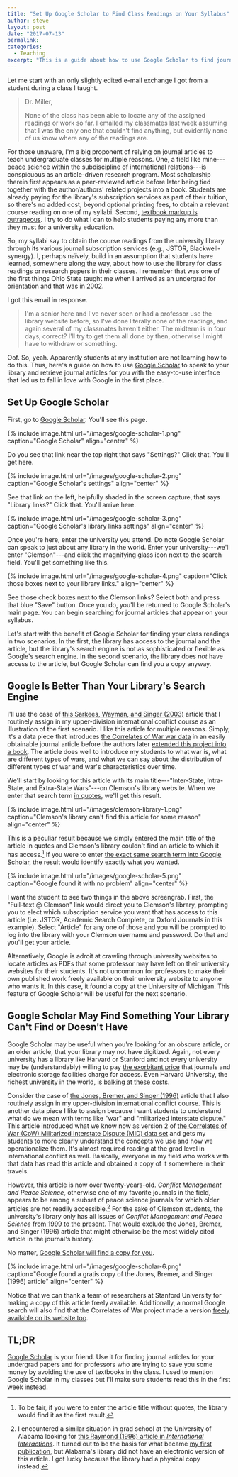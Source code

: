 ```yaml
---
title: "Set Up Google Scholar to Find Class Readings on Your Syllabus"
author: steve
layout: post
date: "2017-07-13"
permalink:
categories:
  - Teaching
excerpt: "This is a guide about how to use Google Scholar to find journal articles that appear as class readings on the syllabus."
---
```



Let me start with an only slightly edited e-mail exchange I got from a student during a class I taught.

> Dr. Miller,
>
> None of the class has been able to locate any of the assigned readings or work so far. I emailed my classmates last week assuming that I was the only one that couldn't find anything, but evidently none of us know where any of the readings are. 

For those unaware, I'm a big proponent of relying on journal articles to teach undergraduate classes for multiple reasons. One, a field like mine---[peace science](http://sites.psu.edu/pssi/) within the subdiscipline of international relations---is conspicuous as an article-driven research program. Most scholarship therein first appears as a peer-reviewed article before later being tied together with the author/authors' related projects into a book. Students are already paying for the library's subscription services as part of their tuition, so there's no added cost, beyond optional printing fees, to obtain a relevant course reading on one of my syllabi. Second, [textbook markup is outrageous](https://priceonomics.com/why-are-textbooks-so-expensive/). I try to do what I can to help students paying any more than they must for a university education.

So, my syllabi say to obtain the course readings from the university library through its various journal subscription services (e.g.,
JSTOR, Blackwell-synergy). I, perhaps naïvely, build in an assumption that students have learned, somewhere along the way, about how to use the library for class readings or research papers in their classes. I remember that was one of the first things Ohio State taught me when I arrived as an undergrad for orientation and that was in 2002.

I got this email in response.

> I'm a senior here and I've never seen or had a professor use the library website before, so I've done literally none of the readings, and again several of my classmates haven't either. The midterm is in four days, correct? I'll try to get them all done by then, otherwise I might have to withdraw or something. 

Oof. So, yeah. Apparently students at my institution are not learning how to do this. Thus, here's a guide on how to use [Google Scholar](https://scholar.google.com/) to speak to your library and retrieve journal articles for you with the easy-to-use interface that led us to fall in love with Google in the first place.

## Set Up Google Scholar

First, go to [Google Scholar](https://scholar.google.com/). You'll see this page.

<!-- ![](../../../../images/google-scholar-1.png) -->

{% include image.html url="/images/google-scholar-1.png" caption="Google Scholar" align="center" %}

Do you see that link near the top right that says "Settings?" Click that. You'll get here.

{% include image.html url="/images/google-scholar-2.png" caption="Google Scholar's settings" align="center" %}

See that link on the left, helpfully shaded in the screen capture, that says "Library links?" Click that. You'll arrive here.

{% include image.html url="/images/google-scholar-3.png" caption="Google Scholar's library links settings" align="center" %}

Once you're here, enter the university you attend. Do note Google Scholar can speak to just about any library in the world.<!-- Some universities, like Harvard and Princeton, will have far better libraries than what Clemson University has. Alas, I don't have access to those nor do the students for whom this guide is intended.--> Enter your university---we'll enter "Clemson"---and click the magnifying glass icon next to the search field. You'll get something like this.

{% include image.html url="/images/google-scholar-4.png" caption="Click those boxes next to your library links." align="center" %}

See those check boxes next to the Clemson links? Select both and press that blue "Save" button. Once you do, you'll be returned to Google Scholar's main page. You can begin searching for journal articles that appear on your syllabus.

Let's start with the benefit of Google Scholar for finding your class readings in two scenarios. In the first, the library has access to the journal and the article, but the library's search engine is not as sophisticated or flexible as Google's search engine. In the second scenario, the library does *not* have access to the article, but Google Scholar can find you a copy anyway.

## Google Is Better Than Your Library's Search Engine

I'll use the case of [this Sarkees, Wayman, and Singer (2003)](https://academic.oup.com/isq/article-abstract/47/1/49/1846534) article that I routinely assign in my upper-division international conflict course as an illustration of the first scenario. I like this article for multiple reasons. Simply, it's a data piece that introduces [the Correlates of War war data](http://correlatesofwar.org/data-sets/COW-war) in an easily obtainable journal article before the authors later [extended this project into a book](https://www.amazon.com/Resort-War-1816-2007-Correlates/dp/0872894347/). The article does well to introduce my students to what war is, what are different types of wars, and what we can say about the distribution of different types of war and war's characteristics over time.

We'll start by looking for this article with its main title---"Inter-State, Intra-State, and Extra-State Wars"---on Clemson's library website. When we enter that search term [in quotes](https://libraries.clemson.edu/?s=%22Inter-State%2C+Intra-State%2C+and+Extra-State+Wars%22), we'll get this result.

{% include image.html url="/images/clemson-library-1.png" caption="Clemson's library can't find this article for some reason" align="center" %}

This is a peculiar result because we simply entered the main title of the article in quotes and Clemson's library couldn't find an article to which it has access.[^woquotes] If you were to enter [the exact same search term into Google Scholar](https://scholar.google.com/scholar?hl=en&q=%22Inter-State%2C+Intra-State%2C+and+Extra-State+Wars%22&btnG=&as_sdt=1%2C41&as_sdtp=), the result would identify exactly what you wanted.

[^woquotes]: To be fair, if you were to enter the article title without quotes, the library would find it as the first result.

{% include image.html url="/images/google-scholar-5.png" caption="Google found it with no problem" align="center" %}

I want the student to see two things in the above screengrab. First, the "Full-text @ Clemson" link would direct you to Clemson's library, prompting you to elect which subscription service you want that has access to this article (i.e. JSTOR, Academic Search Complete, or Oxford Journals in this example). Select "Article" for any one of those and you will be prompted to log into the library with your Clemson username and password. Do that and you'll get your article.

Alternatively, Google is adroit at crawling through university websites to locate articles as PDFs that some professor may have left on their university websites for their students. It's not uncommon for professors to make their own published work freely available on their university website to anyone who wants it. In this case, it found a copy at the University of Michigan. This feature of Google Scholar will be useful for the next scenario.

## Google Scholar May Find Something Your Library Can't Find or Doesn't Have

Google Scholar may be useful when you're looking for an obscure article, or an older article, that your library may not have digitized. Again, not every university has a library like Harvard or Stanford and not every university may be (understandably) willing to pay [the exorbitant price](https://blogs.scientificamerican.com/information-culture/why-are-journals-so-expensive/) that journals and electronic storage facilities charge for access. Even Harvard University, the richest university in the world, is [balking at these costs](https://www.theguardian.com/science/2012/apr/24/harvard-university-journal-publishers-prices).

Consider the case of [the Jones, Bremer, and Singer (1996)](http://journals.sagepub.com/doi/pdf/10.1177/073889429601500203) article that I also routinely assign in my upper-division international conflict course. This is another data piece I like to assign because I want students to understand what do we mean with terms like "war" and "militarized interstate dispute." This article introduced what we know now as version 2 of [the Correlates of War (CoW) Militarized Interstate Dispute (MID) data set](http://correlatesofwar.org/data-sets/MIDs) and gets my students to more clearly understand the concepts we use and how we operationalize them. It's almost required reading at the grad level in international conflict as well. Basically, everyone in my field who works with that data has read this article and obtained a copy of it somewhere in their travels.

However, this article is now over twenty-years-old. *Conflict Management and Peace Science*, otherwise one of my favorite journals in the field, appears to be among a subset of peace science journals for which older articles are not readily accessible.[^ii] For the sake of Clemson students, the university's library only has all issues of *Conflict Management and Peace Science* [from 1999 to the present](http://hw4sm7zh5k.search.serialssolutions.com/?V=1.0&L=HW4SM7ZH5K&S=JCs&C=CONFMANANP&T=marc). That would exclude the Jones, Bremer, and Singer (1996) article that might otherwise be the most widely cited article in the journal's history.

[^ii]: I encountered a similar situation in grad school at the University of Alabama looking for [this Raymond (1996) article in *International Interactions*](http://www.tandfonline.com/doi/abs/10.1080/03050629608434877). It turned out to be the basis for what became [my first publication](http://cmp.sagepub.com/content/28/3/261), but Alabama's library did not have an electronic version of this article. I got lucky because the library had a physical copy instead.

No matter, [Google Scholar will find a copy for you](https://scholar.google.com/scholar?hl=en&q=%22Militarized+Interstate+Disputes%2C+1816-1992%3A+Rationale%2C+Coding+Rules%2C+and+Empirical+Patterns%22&btnG=&as_sdt=1%2C41&as_sdtp=).

{% include image.html url="/images/google-scholar-6.png" caption="Google found a gratis copy of the Jones, Bremer, and Singer (1996) article" align="center" %}

Notice that we can thank a team of researchers at Stanford University for making a copy of this article freely available. Additionally, a normal Google search will also find that the Correlates of War project made a version [freely available on its website too](https://www.google.com/#q=jones+bremer+singer).

## TL;DR

[Google Scholar](https://scholar.google.com/) is your friend. Use it for finding journal articles for your undergrad papers and for professors who are trying to save you some money by avoiding the use of textbooks in the class. I used to mention Google Scholar in my classes but I'll make sure students read this in the first week instead.

